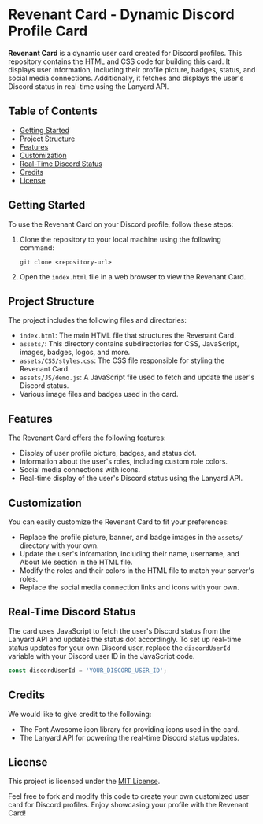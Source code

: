 # Revenant Card - Dynamic Discord Profile Card

**Revenant Card** is a dynamic user card created for Discord profiles. This repository contains the HTML and CSS code for building this card. It displays user information, including their profile picture, badges, status, and social media connections. Additionally, it fetches and displays the user's Discord status in real-time using the Lanyard API.

## Table of Contents

- [Getting Started](#getting-started)
- [Project Structure](#project-structure)
- [Features](#features)
- [Customization](#customization)
- [Real-Time Discord Status](#real-time-discord-status)
- [Credits](#credits)
- [License](#license)

## Getting Started

To use the Revenant Card on your Discord profile, follow these steps:

1. Clone the repository to your local machine using the following command:
   ```
   git clone <repository-url>
   ```

2. Open the `index.html` file in a web browser to view the Revenant Card.

## Project Structure

The project includes the following files and directories:

- `index.html`: The main HTML file that structures the Revenant Card.
- `assets/`: This directory contains subdirectories for CSS, JavaScript, images, badges, logos, and more.
- `assets/CSS/styles.css`: The CSS file responsible for styling the Revenant Card.
- `assets/JS/demo.js`: A JavaScript file used to fetch and update the user's Discord status.
- Various image files and badges used in the card.

## Features

The Revenant Card offers the following features:

- Display of user profile picture, badges, and status dot.
- Information about the user's roles, including custom role colors.
- Social media connections with icons.
- Real-time display of the user's Discord status using the Lanyard API.

## Customization

You can easily customize the Revenant Card to fit your preferences:

- Replace the profile picture, banner, and badge images in the `assets/` directory with your own.
- Update the user's information, including their name, username, and About Me section in the HTML file.
- Modify the roles and their colors in the HTML file to match your server's roles.
- Replace the social media connection links and icons with your own.

## Real-Time Discord Status

The card uses JavaScript to fetch the user's Discord status from the Lanyard API and updates the status dot accordingly. To set up real-time status updates for your own Discord user, replace the `discordUserId` variable with your Discord user ID in the JavaScript code.

```javascript
const discordUserId = 'YOUR_DISCORD_USER_ID';
```

## Credits

We would like to give credit to the following:

- The Font Awesome icon library for providing icons used in the card.
- The Lanyard API for powering the real-time Discord status updates.

## License

This project is licensed under the [MIT License](LICENSE).

Feel free to fork and modify this code to create your own customized user card for Discord profiles. Enjoy showcasing your profile with the Revenant Card!
